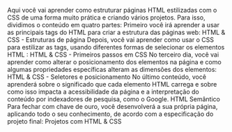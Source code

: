Aqui você vai aprender como estruturar páginas HTML estilizadas com o CSS de uma forma muito prática e criando vários projetos.
Para isso, dividimos o conteúdo em quatro partes:
Primeiro você irá aprender a usar as principais tags do HTML para criar a estrutura das páginas web:
HTML & CSS - Estruturas de página
Depois, você vai aprender como usar o CSS para estilizar as tags, usando diferentes formas de selecionar os elementos HTML :
HTML & CSS - Primeiros passos em CSS
No terceiro dia, você vai aprender como alterar o posicionamento dos elementos na página e como algumas propriedades específicas alteram as dimensões dos elementos:
HTML & CSS - Seletores e posicionamento
No último conteúdo, você aprenderá sobre o significado que cada elemento HTML carrega e sobre como isso impacta a acessibilidade da página e a interpretação do conteúdo por indexadores de pesquisa, como o Google.
HTML Semântico
Para fechar com chave de ouro, você desenvolverá a sua própria página, aplicando todo o seu conhecimento, de acordo com a especificação do projeto final:
Projetos com HTML & CSS